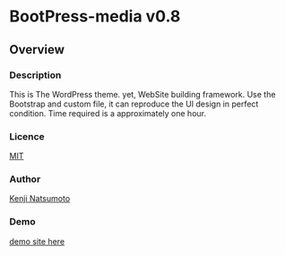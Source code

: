 # BootPress-media v0.8  

## Overview

### Description  
 
This is The WordPress theme. yet, WebSite building framework. Use the Bootstrap and custom file, it can reproduce the UI design in perfect condition. Time required is a approximately one hour.

### Licence  

[MIT](https://github.com/tcnksm/tool/blob/master/LICENCE)

### Author  

[Kenji Natsumoto](http://na2ken.com)

### Demo

[demo site here](http://bootpress.co/media/)


